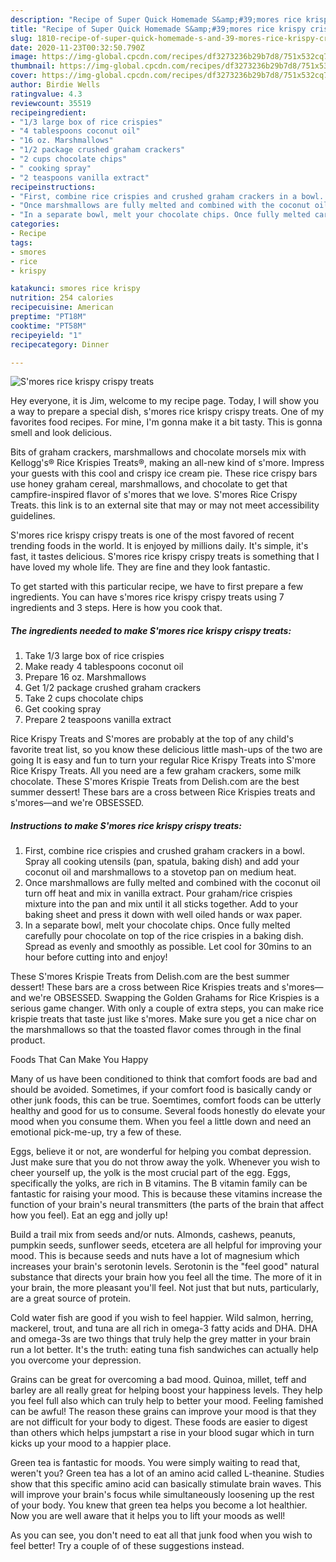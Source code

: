 ```yaml
---
description: "Recipe of Super Quick Homemade S&amp;#39;mores rice krispy crispy treats"
title: "Recipe of Super Quick Homemade S&amp;#39;mores rice krispy crispy treats"
slug: 1810-recipe-of-super-quick-homemade-s-and-39-mores-rice-krispy-crispy-treats
date: 2020-11-23T00:32:50.790Z
image: https://img-global.cpcdn.com/recipes/df3273236b29b7d8/751x532cq70/smores-rice-krispy-crispy-treats-recipe-main-photo.jpg
thumbnail: https://img-global.cpcdn.com/recipes/df3273236b29b7d8/751x532cq70/smores-rice-krispy-crispy-treats-recipe-main-photo.jpg
cover: https://img-global.cpcdn.com/recipes/df3273236b29b7d8/751x532cq70/smores-rice-krispy-crispy-treats-recipe-main-photo.jpg
author: Birdie Wells
ratingvalue: 4.3
reviewcount: 35519
recipeingredient:
- "1/3 large box of rice crispies"
- "4 tablespoons coconut oil"
- "16 oz. Marshmallows"
- "1/2 package crushed graham crackers"
- "2 cups chocolate chips"
- " cooking spray"
- "2 teaspoons vanilla extract"
recipeinstructions:
- "First, combine rice crispies and crushed graham crackers in a bowl. Spray all cooking utensils (pan, spatula, baking dish) and add your coconut oil and marshmallows to a stovetop pan on medium heat."
- "Once marshmallows are fully melted and combined with the coconut oil turn off heat and mix in vanilla extract. Pour graham/rice crispies mixture into the pan and mix until it all sticks together. Add to your baking sheet and press it down with well oiled hands or wax paper."
- "In a separate bowl, melt your chocolate chips. Once fully melted carefully pour chocolate on top of the rice crispies in a baking dish. Spread as evenly and smoothly as possible. Let cool for 30mins to an hour before cutting into and enjoy!"
categories:
- Recipe
tags:
- smores
- rice
- krispy

katakunci: smores rice krispy 
nutrition: 254 calories
recipecuisine: American
preptime: "PT18M"
cooktime: "PT58M"
recipeyield: "1"
recipecategory: Dinner

---
```



![S&#39;mores rice krispy crispy treats](https://img-global.cpcdn.com/recipes/df3273236b29b7d8/751x532cq70/smores-rice-krispy-crispy-treats-recipe-main-photo.jpg)

Hey everyone, it is Jim, welcome to my recipe page. Today, I will show you a way to prepare a special dish, s&#39;mores rice krispy crispy treats. One of my favorites food recipes. For mine, I'm gonna make it a bit tasty. This is gonna smell and look delicious.

Bits of graham crackers, marshmallows and chocolate morsels mix with Kellogg&#39;s® Rice Krispies Treats®, making an all-new kind of s&#39;more. Impress your guests with this cool and crispy ice cream pie. These rice crispy bars use honey graham cereal, marshmallows, and chocolate to get that campfire-inspired flavor of s&#39;mores that we love. S&#39;mores Rice Crispy Treats. this link is to an external site that may or may not meet accessibility guidelines.

S&#39;mores rice krispy crispy treats is one of the most favored of recent trending foods in the world. It is enjoyed by millions daily. It's simple, it's fast, it tastes delicious. S&#39;mores rice krispy crispy treats is something that I have loved my whole life. They are fine and they look fantastic.


To get started with this particular recipe, we have to first prepare a few ingredients. You can have s&#39;mores rice krispy crispy treats using 7 ingredients and 3 steps. Here is how you cook that.

<!--inarticleads1-->

##### The ingredients needed to make S&#39;mores rice krispy crispy treats:

1. Take 1/3 large box of rice crispies
1. Make ready 4 tablespoons coconut oil
1. Prepare 16 oz. Marshmallows
1. Get 1/2 package crushed graham crackers
1. Take 2 cups chocolate chips
1. Get  cooking spray
1. Prepare 2 teaspoons vanilla extract


Rice Krispy Treats and S&#39;mores are probably at the top of any child&#39;s favorite treat list, so you know these delicious little mash-ups of the two are going It is easy and fun to turn your regular Rice Krispy Treats into S&#39;more Rice Krispy Treats. All you need are a few graham crackers, some milk chocolate. These S&#39;mores Krispie Treats from Delish.com are the best summer dessert! These bars are a cross between Rice Krispies treats and s&#39;mores—and we&#39;re OBSESSED. 

<!--inarticleads2-->

##### Instructions to make S&#39;mores rice krispy crispy treats:

1. First, combine rice crispies and crushed graham crackers in a bowl. Spray all cooking utensils (pan, spatula, baking dish) and add your coconut oil and marshmallows to a stovetop pan on medium heat.
1. Once marshmallows are fully melted and combined with the coconut oil turn off heat and mix in vanilla extract. Pour graham/rice crispies mixture into the pan and mix until it all sticks together. Add to your baking sheet and press it down with well oiled hands or wax paper.
1. In a separate bowl, melt your chocolate chips. Once fully melted carefully pour chocolate on top of the rice crispies in a baking dish. Spread as evenly and smoothly as possible. Let cool for 30mins to an hour before cutting into and enjoy!


These S&#39;mores Krispie Treats from Delish.com are the best summer dessert! These bars are a cross between Rice Krispies treats and s&#39;mores—and we&#39;re OBSESSED. Swapping the Golden Grahams for Rice Krispies is a serious game changer. With only a couple of extra steps, you can make rice krispie treats that taste just like s&#39;mores. Make sure you get a nice char on the marshmallows so that the toasted flavor comes through in the final product. 

Foods That Can Make You Happy


Many of us have been conditioned to think that comfort foods are bad and should be avoided. Sometimes, if your comfort food is basically candy or other junk foods, this can be true. Soemtimes, comfort foods can be utterly healthy and good for us to consume. Several foods honestly do elevate your mood when you consume them. When you feel a little down and need an emotional pick-me-up, try a few of these.

Eggs, believe it or not, are wonderful for helping you combat depression. Just make sure that you do not throw away the yolk. Whenever you wish to cheer yourself up, the yolk is the most crucial part of the egg. Eggs, specifically the yolks, are rich in B vitamins. The B vitamin family can be fantastic for raising your mood. This is because these vitamins increase the function of your brain's neural transmitters (the parts of the brain that affect how you feel). Eat an egg and jolly up!

Build a trail mix from seeds and/or nuts. Almonds, cashews, peanuts, pumpkin seeds, sunflower seeds, etcetera are all helpful for improving your mood. This is because seeds and nuts have a lot of magnesium which increases your brain's serotonin levels. Serotonin is the "feel good" natural substance that directs your brain how you feel all the time. The more of it in your brain, the more pleasant you'll feel. Not just that but nuts, particularly, are a great source of protein.

Cold water fish are good if you wish to feel happier. Wild salmon, herring, mackerel, trout, and tuna are all rich in omega-3 fatty acids and DHA. DHA and omega-3s are two things that truly help the grey matter in your brain run a lot better. It's the truth: eating tuna fish sandwiches can actually help you overcome your depression. 

Grains can be great for overcoming a bad mood. Quinoa, millet, teff and barley are all really great for helping boost your happiness levels. They help you feel full also which can truly help to better your mood. Feeling famished can be awful! The reason these grains can improve your mood is that they are not difficult for your body to digest. These foods are easier to digest than others which helps jumpstart a rise in your blood sugar which in turn kicks up your mood to a happier place.

Green tea is fantastic for moods. You were simply waiting to read that, weren't you? Green tea has a lot of an amino acid called L-theanine. Studies show that this specific amino acid can basically stimulate brain waves. This will improve your brain's focus while simultaneously loosening up the rest of your body. You knew that green tea helps you become a lot healthier. Now you are well aware that it helps you to lift your moods as well!

As you can see, you don't need to eat all that junk food when you wish to feel better! Try  a  couple of  of  these  suggestions  instead.

